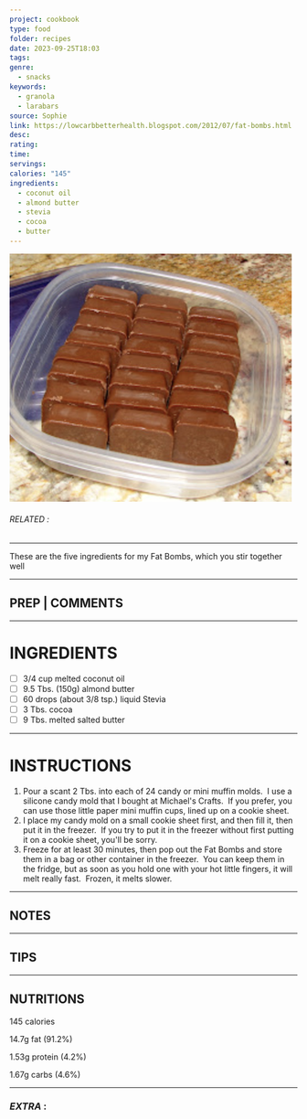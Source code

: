 ```yaml
---
project: cookbook
type: food
folder: recipes
date: 2023-09-25T18:03
tags: 
genre:
  - snacks
keywords:
  - granola
  - larabars
source: Sophie
link: https://lowcarbbetterhealth.blogspot.com/2012/07/fat-bombs.html
desc: 
rating: 
time: 
servings: 
calories: "145"
ingredients:
  - coconut oil
  - almond butter
  - stevia
  - cocoa
  - butter
---
```


![IMAGE](image_353.png)

###### *RELATED* : 
---
These are the five ingredients for my Fat Bombs, which you stir together well

---
## PREP | COMMENTS



---
# INGREDIENTS

- [ ] 3/4 cup melted coconut oil
- [ ] 9.5 Tbs. (150g) almond butter
- [ ] 60 drops (about 3/8 tsp.) liquid Stevia
- [ ] 3 Tbs. cocoa
- [ ] 9 Tbs. melted salted butter

---
# INSTRUCTIONS

1. Pour a scant 2 Tbs. into each of 24 candy or mini muffin molds.  I use a silicone candy mold that I bought at Michael's Crafts.  If you prefer, you can use those little paper mini muffin cups, lined up on a cookie sheet.
2. I place my candy mold on a small cookie sheet first, and then fill it, then put it in the freezer.  If you try to put it in the freezer without first putting it on a cookie sheet, you'll be sorry.
3. Freeze for at least 30 minutes, then pop out the Fat Bombs and store them in a bag or other container in the freezer.  You can keep them in the fridge, but as soon as you hold one with your hot little fingers, it will melt really fast.  Frozen, it melts slower.

---
## NOTES



---
## TIPS



---
## NUTRITIONS

145 calories

14.7g fat (91.2%)

1.53g protein (4.2%)

1.67g carbs (4.6%)

---
### *EXTRA* :



